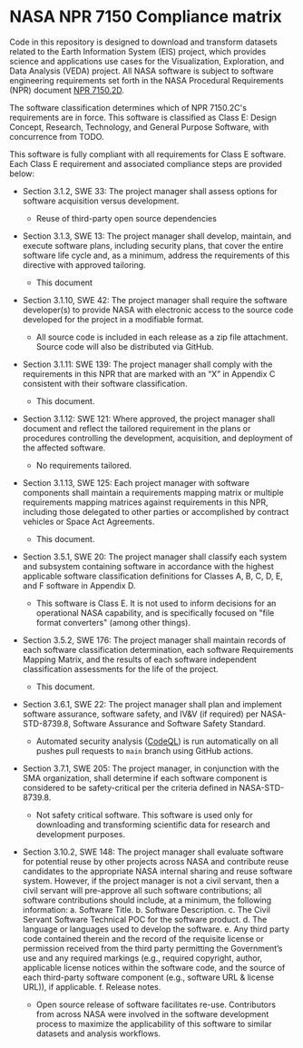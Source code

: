 # NASA NPR 7150 Compliance matrix

Code in this repository is designed to download and transform datasets related to the Earth Information System (EIS) project, which provides science and applications use cases for the Visualization, Exploration, and Data Analysis (VEDA) project.
All NASA software is subject to software engineering requirements set forth in the NASA Procedural Requirements (NPR) document [NPR 7150.2D](https://nodis3.gsfc.nasa.gov/displayDir.cfm?t=NPR&c=7150&s=2D).

The software classification determines which of NPR 7150.2C's requirements are in force.
This software is classified as Class E: Design Concept, Research, Technology, and General Purpose Software,
with concurrence from TODO.

This software is fully compliant with all requirements for Class E software. Each Class E requirement and associated compliance steps are provided below: 

- Section 3.1.2, SWE 33: The project manager shall assess options for software acquisition versus development.
  - Reuse of third-party open source dependencies

- Section 3.1.3, SWE 13: The project manager shall develop, maintain, and execute software plans, including security plans, that cover the entire software life cycle and, as a minimum, address the requirements of this directive with approved tailoring.
  - This document

- Section 3.1.10, SWE 42: The project manager shall require the software developer(s) to provide NASA with electronic access to the source code developed for the project in a modifiable format.
  - All source code is included in each release as a zip file attachment. Source code will also be distributed via GitHub.

- Section 3.1.11: SWE 139: The project manager shall comply with the requirements in this NPR that are marked with an “X” in Appendix C consistent with their software classification.
  - This document.

- Section 3.1.12: SWE 121: Where approved, the project manager shall document and reflect the tailored requirement in the plans or procedures controlling the development, acquisition, and deployment of the affected software.
  - No requirements tailored.

- Section 3.1.13, SWE 125: Each project manager with software components shall maintain a requirements mapping matrix or multiple requirements mapping matrices against requirements in this NPR, including those delegated to other parties or accomplished by contract vehicles or Space Act Agreements.
  - This document.

- Section 3.5.1, SWE 20: The project manager shall classify each system and subsystem containing software in accordance with the highest applicable software classification definitions for Classes A, B, C, D, E, and F software in Appendix D.
  - This software is Class E. It is not used to inform decisions for an operational NASA capability, and is specifically focused on "file format converters" (among other things).

- Section 3.5.2, SWE 176: The project manager shall maintain records of each software classification determination, each software Requirements Mapping Matrix, and the results of each software independent classification assessments for the life of the project.
  - This document.

- Section 3.6.1, SWE 22: The project manager shall plan and implement software assurance, software safety, and IV&V (if required) per NASA-STD-8739.8, Software Assurance and Software Safety Standard.
  - Automated security analysis ([CodeQL](https://codeql.github.com/)) is run automatically on all pushes pull requests to `main` branch using GitHub actions.

- Section 3.7.1, SWE 205: The project manager, in conjunction with the SMA organization, shall determine if each software component is considered to be safety-critical per the criteria defined in NASA-STD-8739.8.
  - Not safety critical software. This software is used only for downloading and transforming scientific data for research and development purposes.

- Section 3.10.2, SWE 148: The project manager shall evaluate software for potential reuse by other projects across NASA and contribute reuse candidates to the appropriate NASA internal sharing and reuse software system. However, if the project manager is not a civil servant, then a civil servant will pre-approve all such software contributions; all software contributions should include, at a minimum, the following information: a. Software Title. b. Software Description. c. The Civil Servant Software Technical POC for the software product. d. The language or languages used to develop the software. e. Any third party code contained therein and the record of the requisite license or permission received from the third party permitting the Government’s use and any required markings (e.g., required copyright, author, applicable license notices within the software code, and the source of each third-party software component (e.g., software URL & license URL)), if applicable. f. Release notes.
  - Open source release of software facilitates re-use. Contributors from across NASA were involved in the software development process to maximize the applicability of this software to similar datasets and analysis workflows.
